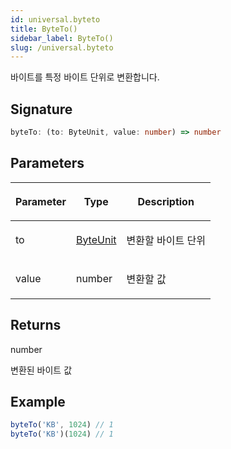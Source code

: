 ```yaml
---
id: universal.byteto
title: ByteTo()
sidebar_label: ByteTo()
slug: /universal.byteto
---
```






바이트를 특정 바이트 단위로 변환합니다.

## Signature

```typescript
byteTo: (to: ByteUnit, value: number) => number
```

## Parameters

<table><thead><tr><th>

Parameter


</th><th>

Type


</th><th>

Description


</th></tr></thead>
<tbody><tr><td>

to


</td><td>

[ByteUnit](./universal.byteunit)


</td><td>

변환할 바이트 단위


</td></tr>
<tr><td>

value


</td><td>

number


</td><td>

변환할 값


</td></tr>
</tbody></table>

## Returns

number

변환된 바이트 값

## Example


```ts
byteTo('KB', 1024) // 1
byteTo('KB')(1024) // 1
```

